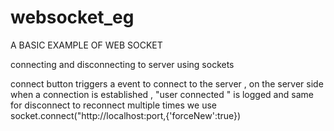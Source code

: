 # websocket_eg


A BASIC EXAMPLE OF WEB SOCKET

connecting and disconnecting to server using sockets

connect button triggers a event to connect to the server ,
on the server side when a connection is established , "user connected " is logged and same for disconnect
to reconnect multiple times we use socket.connect("http://localhost:port,{'forceNew':true})



